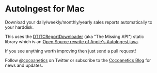 AutoIngest for Mac
==================

Download your daily/weekly/monthly/yearly sales reports automatically to your harddisk.

This uses the [DTITCReportDownloader](https://github.com/Cocoanetics/DTITCReportDownloader) (aka "The Missing API") static library which is an [Open Source rewrite of Apple's AutoIngest.java](http://www.cocoanetics.com/2012/02/autoingest-java-in-objective-c/). 

If you see anything worth improving then just send a pull request! 

Follow [@cocoanetics](http://twitter.com/cocoanetics) on Twitter or subscribe to the [Cocoanetics Blog](http://www.cocoanetics.com) for news and updates.